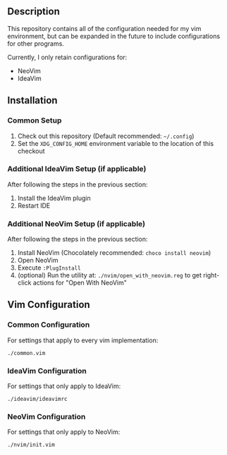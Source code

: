 ## Description
This repository contains all of the configuration needed for my vim environment, but can be expanded in the future to include configurations for other programs.

Currently, I only retain configurations for:
- NeoVim
- IdeaVim

## Installation

### Common Setup
1. Check out this repository (Default recommended: `~/.config`)
2. Set the `XDG_CONFIG_HOME` environment variable to the location of this checkout

### Additional IdeaVim Setup (if applicable)
After following the steps in the previous section:
1. Install the IdeaVim plugin
2. Restart IDE

### Additional NeoVim Setup (if applicable)
After following the steps in the previous section:
1. Install NeoVim (Chocolately recommended: `choco install neovim`)
2. Open NeoVim
3. Execute `:PlugInstall`
4. (optional) Run the utility at: `./nvim/open_with_neovim.reg` to get right-click actions for "Open With NeoVim"

## Vim Configuration

### Common Configuration
For settings that apply to every vim implementation:
```
./common.vim
```

### IdeaVim Configuration
For settings that only apply to IdeaVim:
```
./ideavim/ideavimrc
```

### NeoVim Configuration
For settings that only apply to NeoVim:
```
./nvim/init.vim
```

